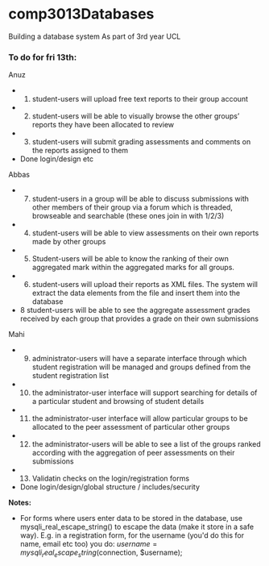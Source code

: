 # comp3013Databases
Building a database system 
As part of 3rd year UCL

<h3> To do for fri 13th: </h3>

Anuz
- 1. student-users will upload free text reports to their group account
- 2. student-users will be able to visually browse the other groups’ reports they have been allocated to review
- 3. student-users will submit grading assessments and comments on the reports assigned to them
- Done login/design etc 

Abbas 
- 7. student-users in a group will be able to discuss submissions with other members of their group via a forum which is threaded, browseable and searchable
(these ones join in with 1/2/3) 
- 4. student-users will be able to view assessments on their own reports made by other groups
- 5. Student-users will be able to know the ranking of their own aggregated mark within the aggregated marks for all groups.
- 6. student-users will upload their reports as XML files. The system will extract the data elements from the file and insert them into the database
- 8 student-users will be able to see the aggregate assessment grades received by each group that provides a grade on their own submissions


Mahi 
- 9. administrator-users will have a separate interface through which student registration will be managed and groups defined from the student registration list
- 10. the administrator-user interface will support searching for details of a particular student and browsing of student details
- 11. the administrator-user interface will allow particular groups to be allocated to the peer assessment of particular other groups
- 12. the administrator-users will be able to see a list of the groups ranked according with the aggregation of peer assessments on their submissions 
- 13. Validatin checks on the login/registration forms 
- Done login/design/global structure / includes/security 

<b> Notes: </b>
- For forms where users enter data to be stored in the database, use mysqli_real_escape_string() to escape the data (make it store in a safe way). E.g. in a registration form, for the username (you'd do this for name, email etc too) you do: $username = mysqli_real_escape_string($connection, $username);

